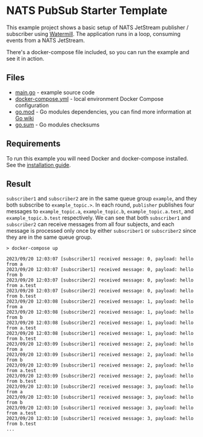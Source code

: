 # NATS PubSub Starter Template

This example project shows a basic setup of NATS JetStream publisher / subscriber using [Watermill](https://watermill.io/). The application runs in a loop, consuming events from a NATS JetStream.

There's a docker-compose file included, so you can run the example and see it in action.

## Files

- [main.go](main.go) - example source code
- [docker-compose.yml](docker-compose.yml) - local environment Docker Compose configuration
- [go.mod](go.mod) - Go modules dependencies, you can find more information at [Go wiki](https://github.com/golang/go/wiki/Modules)
- [go.sum](go.sum) - Go modules checksums

## Requirements

To run this example you will need Docker and docker-compose installed. See the [installation guide](https://docs.docker.com/compose/install/).

## Result
`subscriber1` and `subscriber2` are in the same queue group `example`, and they both subscribe to `example_topic.>`. In each round, `publisher` publishes four messages to `example_topic.a`, `example_topic.b`, `example_topic.a.test`, and `example_topic.b.test` respectively. We can see that both `subscriber1` and `subscriber2` can receive messages from all four subjects, and each message is processed only once by either `subscriber1` or `subscriber2` since they are in the same queue group.
```
> docker-compose up

2023/09/20 12:03:07 [subscriber1] received message: 0, payload: hello from a
2023/09/20 12:03:07 [subscriber1] received message: 0, payload: hello from b
2023/09/20 12:03:07 [subscriber2] received message: 0, payload: hello from a.test
2023/09/20 12:03:07 [subscriber2] received message: 0, payload: hello from b.test
2023/09/20 12:03:08 [subscriber2] received message: 1, payload: hello from a
2023/09/20 12:03:08 [subscriber2] received message: 1, payload: hello from b
2023/09/20 12:03:08 [subscriber2] received message: 1, payload: hello from a.test
2023/09/20 12:03:08 [subscriber1] received message: 1, payload: hello from b.test
2023/09/20 12:03:09 [subscriber1] received message: 2, payload: hello from a
2023/09/20 12:03:09 [subscriber1] received message: 2, payload: hello from b
2023/09/20 12:03:09 [subscriber1] received message: 2, payload: hello from a.test
2023/09/20 12:03:09 [subscriber2] received message: 2, payload: hello from b.test
2023/09/20 12:03:10 [subscriber2] received message: 3, payload: hello from a
2023/09/20 12:03:10 [subscriber1] received message: 3, payload: hello from b
2023/09/20 12:03:10 [subscriber1] received message: 3, payload: hello from a.test
2023/09/20 12:03:10 [subscriber1] received message: 3, payload: hello from b.test
...
```